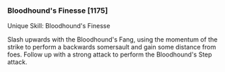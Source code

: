 ### Bloodhound's Finesse [1175]

Unique Skill: Bloodhound's Finesse

Slash upwards with the Bloodhound's Fang, using the momentum of the strike to perform a backwards somersault and gain some distance from foes. Follow up with a strong attack to perform the Bloodhound's Step attack.
